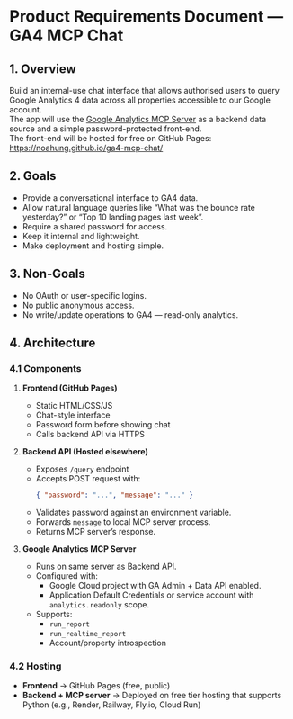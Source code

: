 # Product Requirements Document — GA4 MCP Chat

## 1. Overview
Build an internal-use chat interface that allows authorised users to query Google Analytics 4 data across all properties accessible to our Google account.  
The app will use the [Google Analytics MCP Server](https://github.com/googleanalytics/google-analytics-mcp) as a backend data source and a simple password-protected front-end.  
The front-end will be hosted for free on GitHub Pages:  
https://noahung.github.io/ga4-mcp-chat/  

## 2. Goals
- Provide a conversational interface to GA4 data.
- Allow natural language queries like “What was the bounce rate yesterday?” or “Top 10 landing pages last week”.
- Require a shared password for access.
- Keep it internal and lightweight.
- Make deployment and hosting simple.

## 3. Non-Goals
- No OAuth or user-specific logins.
- No public anonymous access.
- No write/update operations to GA4 — read-only analytics.

## 4. Architecture
### 4.1 Components
1. **Frontend (GitHub Pages)**
   - Static HTML/CSS/JS
   - Chat-style interface
   - Password form before showing chat
   - Calls backend API via HTTPS

2. **Backend API (Hosted elsewhere)**
   - Exposes `/query` endpoint
   - Accepts POST request with:
     ```json
     { "password": "...", "message": "..." }
     ```
   - Validates password against an environment variable.
   - Forwards `message` to local MCP server process.
   - Returns MCP server’s response.

3. **Google Analytics MCP Server**
   - Runs on same server as Backend API.
   - Configured with:
     - Google Cloud project with GA Admin + Data API enabled.
     - Application Default Credentials or service account with `analytics.readonly` scope.
   - Supports:
     - `run_report`
     - `run_realtime_report`
     - Account/property introspection

### 4.2 Hosting
- **Frontend** → GitHub Pages (free, public)
- **Backend + MCP server** → Deployed on free tier hosting that supports Python (e.g., Render, Railway, Fly.io, Cloud Run)

